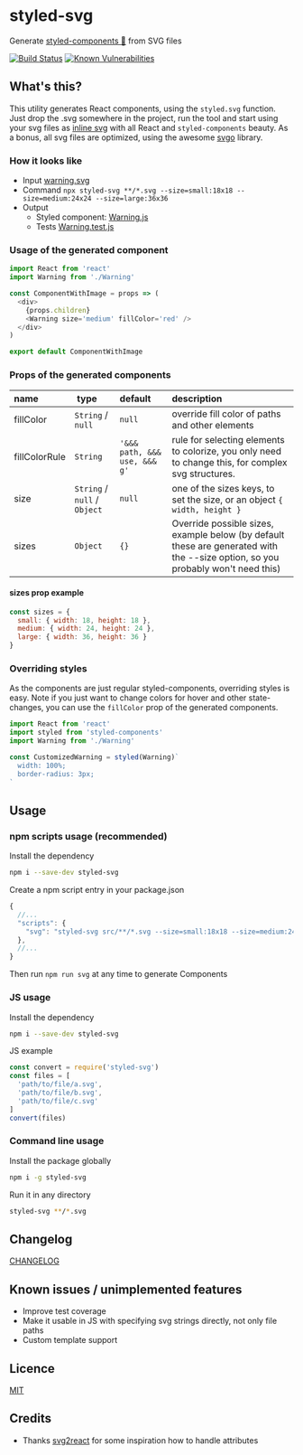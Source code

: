 # styled-svg
Generate [styled-components 💅](https://www.styled-components.com/) from SVG files  
  
[![Build Status](https://travis-ci.org/Scout24-CH/styled-svg.svg?branch=master)](https://travis-ci.org/Scout24-CH/styled-svg)
[![Known Vulnerabilities](https://snyk.io/test/github/scout24-ch/styled-svg/badge.svg)](https://snyk.io/test/github/scout24-ch/styled-svg)

## What's this?
This utility generates React components, using the `styled.svg` function. Just drop the .svg somewhere in the project, run the tool and start using your svg files as [inline svg](http://caniuse.com/#feat=svg-html5) with all React and `styled-components` beauty. As a bonus, all svg files are optimized, using the awesome [svgo](https://github.com/svg/svgo) library.

### How it looks like

- Input [warning.svg](./src/test-images/warning.svg)
- Command `npx styled-svg **/*.svg --size=small:18x18 --size=medium:24x24 --size=large:36x36`
- Output
  - Styled component: [Warning.js](./src/test-images/Warning.js)
  - Tests [Warning.test.js](./src/test-images/Warning.js)

### Usage of the generated component
```js
import React from 'react'
import Warning from './Warning'

const ComponentWithImage = props => (
  <div>
    {props.children}
    <Warning size='medium' fillColor='red' />
  </div>
)

export default ComponentWithImage
```

### Props of the generated components
name | type | default | description
:--- | :--- | :--- | :---
fillColor | `String` / `null` | `null` | override fill color of paths and other elements
fillColorRule | `String` | `'&&& path, &&& use, &&& g'` | rule for selecting elements to colorize, you only need to change this, for complex svg structures.
size | `String` / `null` / `Object` | `null` | one of the sizes keys, to set the size, or an object `{ width, height }`
sizes | `Object` | `{}` | Override  possible sizes, example below (by default these are generated with the --size option, so you probably won't need this) 

#### sizes prop example
```js
const sizes = {
  small: { width: 18, height: 18 },
  medium: { width: 24, height: 24 },
  large: { width: 36, height: 36 }
}
```

### Overriding styles
As the components are just regular styled-components, overriding styles is easy. Note if you just want to change colors for hover and other state-changes, you can use the `fillColor` prop of the generated components.
```js
import React from 'react'
import styled from 'styled-components'
import Warning from './Warning'

const CustomizedWarning = styled(Warning)`
  width: 100%;
  border-radius: 3px;
`
```

## Usage
### npm scripts usage (recommended)

Install the dependency
```bash
npm i --save-dev styled-svg
```

Create a npm script entry in your package.json
```js
{
  //...
  "scripts": {
    "svg": "styled-svg src/**/*.svg --size=small:18x18 --size=medium:24x24"
  },
  //...
}
```
Then run `npm run svg` at any time to generate Components

### JS usage
Install the dependency
```bash
npm i --save-dev styled-svg
```

JS example
```js
const convert = require('styled-svg')
const files = [
  'path/to/file/a.svg',
  'path/to/file/b.svg',
  'path/to/file/c.svg'
]
convert(files)
```

### Command line usage
Install the package globally
```bash
npm i -g styled-svg
```

Run it in any directory
```bash
styled-svg **/*.svg
```

## Changelog
[CHANGELOG](CHANGELOG.md)


## Known issues / unimplemented features
- Improve test coverage
- Make it usable in JS with specifying svg strings directly, not only file paths
- Custom template support

## Licence 
[MIT](LICENSE.md)

## Credits
- Thanks [svg2react](https://www.npmjs.com/package/svg2react) for some inspiration how to handle
attributes
